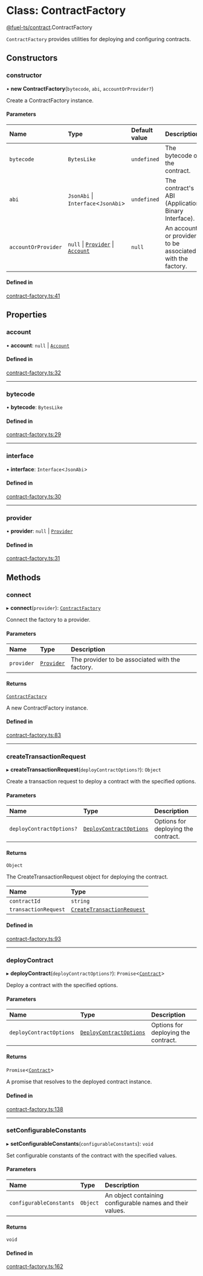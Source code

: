 # Class: ContractFactory

[@fuel-ts/contract](/api/Contract/index.md).ContractFactory

`ContractFactory` provides utilities for deploying and configuring contracts.

## Constructors

### constructor

• **new ContractFactory**(`bytecode`, `abi`, `accountOrProvider?`)

Create a ContractFactory instance.

#### Parameters

| Name | Type | Default value | Description |
| :------ | :------ | :------ | :------ |
| `bytecode` | `BytesLike` | `undefined` | The bytecode of the contract. |
| `abi` | `JsonAbi` \| `Interface`&lt;`JsonAbi`\> | `undefined` | The contract's ABI (Application Binary Interface). |
| `accountOrProvider` | ``null`` \| [`Provider`](/api/Providers/Provider.md) \| [`Account`](/api/Wallet/Account.md) | `null` | An account or provider to be associated with the factory. |

#### Defined in

[contract-factory.ts:41](https://github.com/FuelLabs/fuels-ts/blob/5bf70bb2/packages/contract/src/contract-factory.ts#L41)

## Properties

### account

• **account**: ``null`` \| [`Account`](/api/Wallet/Account.md)

#### Defined in

[contract-factory.ts:32](https://github.com/FuelLabs/fuels-ts/blob/5bf70bb2/packages/contract/src/contract-factory.ts#L32)

___

### bytecode

• **bytecode**: `BytesLike`

#### Defined in

[contract-factory.ts:29](https://github.com/FuelLabs/fuels-ts/blob/5bf70bb2/packages/contract/src/contract-factory.ts#L29)

___

### interface

• **interface**: `Interface`&lt;`JsonAbi`\>

#### Defined in

[contract-factory.ts:30](https://github.com/FuelLabs/fuels-ts/blob/5bf70bb2/packages/contract/src/contract-factory.ts#L30)

___

### provider

• **provider**: ``null`` \| [`Provider`](/api/Providers/Provider.md)

#### Defined in

[contract-factory.ts:31](https://github.com/FuelLabs/fuels-ts/blob/5bf70bb2/packages/contract/src/contract-factory.ts#L31)

## Methods

### connect

▸ **connect**(`provider`): [`ContractFactory`](/api/Contract/ContractFactory.md)

Connect the factory to a provider.

#### Parameters

| Name | Type | Description |
| :------ | :------ | :------ |
| `provider` | [`Provider`](/api/Providers/Provider.md) | The provider to be associated with the factory. |

#### Returns

[`ContractFactory`](/api/Contract/ContractFactory.md)

A new ContractFactory instance.

#### Defined in

[contract-factory.ts:83](https://github.com/FuelLabs/fuels-ts/blob/5bf70bb2/packages/contract/src/contract-factory.ts#L83)

___

### createTransactionRequest

▸ **createTransactionRequest**(`deployContractOptions?`): `Object`

Create a transaction request to deploy a contract with the specified options.

#### Parameters

| Name | Type | Description |
| :------ | :------ | :------ |
| `deployContractOptions?` | [`DeployContractOptions`](/api/Contract/index.md#deploycontractoptions) | Options for deploying the contract. |

#### Returns

`Object`

The CreateTransactionRequest object for deploying the contract.

| Name | Type |
| :------ | :------ |
| `contractId` | `string` |
| `transactionRequest` | [`CreateTransactionRequest`](/api/Providers/CreateTransactionRequest.md) |

#### Defined in

[contract-factory.ts:93](https://github.com/FuelLabs/fuels-ts/blob/5bf70bb2/packages/contract/src/contract-factory.ts#L93)

___

### deployContract

▸ **deployContract**(`deployContractOptions?`): `Promise`&lt;[`Contract`](/api/Program/Contract.md)\>

Deploy a contract with the specified options.

#### Parameters

| Name | Type | Description |
| :------ | :------ | :------ |
| `deployContractOptions` | [`DeployContractOptions`](/api/Contract/index.md#deploycontractoptions) | Options for deploying the contract. |

#### Returns

`Promise`&lt;[`Contract`](/api/Program/Contract.md)\>

A promise that resolves to the deployed contract instance.

#### Defined in

[contract-factory.ts:138](https://github.com/FuelLabs/fuels-ts/blob/5bf70bb2/packages/contract/src/contract-factory.ts#L138)

___

### setConfigurableConstants

▸ **setConfigurableConstants**(`configurableConstants`): `void`

Set configurable constants of the contract with the specified values.

#### Parameters

| Name | Type | Description |
| :------ | :------ | :------ |
| `configurableConstants` | `Object` | An object containing configurable names and their values. |

#### Returns

`void`

#### Defined in

[contract-factory.ts:162](https://github.com/FuelLabs/fuels-ts/blob/5bf70bb2/packages/contract/src/contract-factory.ts#L162)
